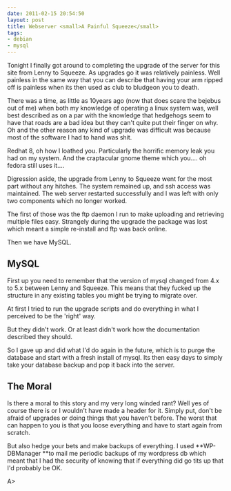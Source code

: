 ```yaml
---
date: 2011-02-15 20:54:50
layout: post
title: Webserver <small>A Painful Squeeze</small>
tags:
- debian
- mysql
---
```


Tonight I finally got around to completing the upgrade of the server for this
site from Lenny to Squeeze. As upgrades go it was relatively painless. Well
painless in the same way that you can describe that having your arm ripped off
is painless when its then used as club to bludgeon you to death.

There was a time, as little as 10years ago (now that does scare the bejebus out
of me) when both my knowledge of operating a linux system was, well best
described as on a par with the knowledge that hedgehogs seem to have that roads
are a bad idea but they can't quite put their finger on why. Oh and the other
reason any kind of upgrade was difficult was because most of the software I had
to hand was shit.

Redhat 8, oh how I loathed you. Particularly the horrific memory leak you had on
my system. And the craptacular gnome theme which you.... oh fedora still uses
it....

Digression aside, the upgrade from Lenny to Squeeze went for the most part
without any hitches. The system remained up, and ssh access was maintained. The
web server restarted successfully and I was left with only two components which
no longer worked.

The first of those was the ftp daemon I run to make uploading and retrieving
multiple files easy. Strangely during the upgrade the package was lost which
meant a simple re-install and ftp was back online.

Then we have MySQL.


## MySQL

First up you need to remember that the version of mysql changed from 4.x to 5.x
between Lenny and Squeeze. This means that they fucked up the structure in any
existing tables you might be trying to migrate over.

At first I tried to run the upgrade scripts and do everything in what I
perceived to be the 'right' way.

But they didn't work. Or at least didn't work how the documentation described
they should.

So I gave up and did what I'd do again in the future, which is to purge the
database and start with a fresh install of mysql. Its then easy days to simply
take your database backup and pop it back into the server.


## The Moral

Is there a moral to this story and my very long winded rant? Well yes of course
there is or I wouldn't have made a header for it. Simply put, don't be afraid of
upgrades or doing things that you haven't before. The worst that can happen to
you is that you loose everything and have to start again from scratch.

But also hedge your bets and make backups of everything. I used **WP-DBManager
**to mail me periodic backups of my wordpress db which meant that I had the
security of knowing that if everything did go tits up that I'd probably be OK.

A\>
